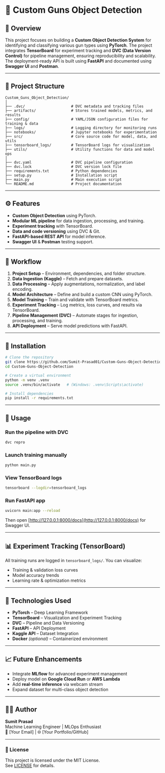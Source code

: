 # 🔫 Custom Guns Object Detection

## 📘 Overview
This project focuses on building a **Custom Object Detection System** for identifying and classifying various gun types using **PyTorch**. The project integrates **TensorBoard** for experiment tracking and **DVC (Data Version Control)** for pipeline management, ensuring reproducibility and scalability. The deployment-ready API is built using **FastAPI** and documented using **Swagger UI** and **Postman**.

---

## 🧱 Project Structure
```
Custom_Guns_Object_Detection/
│
├── .dvc/                     # DVC metadata and tracking files
├── artifacts/                # Stores trained models, metrics, and results
├── config/                   # YAML/JSON configuration files for training & data
├── logs/                     # Logging directory for monitoring runs
├── notebooks/                # Jupyter notebooks for experimentation
├── src/                      # Core source code for model, data, and utils
├── tensorboard_logs/         # TensorBoard logs for visualization
├── utils/                    # Utility functions for data and model ops
│
├── dvc.yaml                  # DVC pipeline configuration
├── dvc.lock                  # DVC version lock file
├── requirements.txt          # Python dependencies
├── setup.py                  # Installation script
├── main.py                   # Main execution script
└── README.md                 # Project documentation
```

---

## ⚙️ Features
- **Custom Object Detection** using PyTorch.
- **Modular ML pipeline** for data ingestion, processing, and training.
- **Experiment tracking** with TensorBoard.
- **Data and code versioning** using DVC & Git.
- **FastAPI-based REST API** for model inference.
- **Swagger UI** & **Postman** testing support.

---

## 🧪 Workflow
1. **Project Setup** – Environment, dependencies, and folder structure.  
2. **Data Ingestion (Kaggle)** – Fetch and prepare datasets.  
3. **Data Processing** – Apply augmentations, normalization, and label encoding.  
4. **Model Architecture** – Define and build a custom CNN using PyTorch.  
5. **Model Training** – Train and validate with TensorBoard metrics.  
6. **Experiment Tracking** – Log metrics, loss curves, and results via TensorBoard.  
7. **Pipeline Management (DVC)** – Automate stages for ingestion, processing, and training.  
8. **API Deployment** – Serve model predictions with FastAPI.

---

## 🚀 Installation
```bash
# Clone the repository
git clone https://github.com/Sumit-Prasad01/Custom-Guns-Object-Detection.git
cd Custom-Guns-Object-Detection

# Create a virtual environment
python -m venv .venv
source .venv/bin/activate   # (Windows: .venv\Scripts\activate)

# Install dependencies
pip install -r requirements.txt
```

---

## 🧠 Usage
### Run the pipeline with DVC
```bash
dvc repro
```

### Launch training manually
```bash
python main.py
```

### View TensorBoard logs
```bash
tensorboard --logdir=tensorboard_logs
```

### Run FastAPI app
```bash
uvicorn main:app --reload
```

Then open [http://127.0.0.1:8000/docs](http://127.0.0.1:8000/docs) for Swagger UI.

---

## 📊 Experiment Tracking (TensorBoard)
All training runs are logged in `tensorboard_logs/`. You can visualize:  
- Training & validation loss curves  
- Model accuracy trends  
- Learning rate & optimization metrics  

---

## 🧰 Technologies Used
- **PyTorch** – Deep Learning Framework  
- **TensorBoard** – Visualization and Experiment Tracking  
- **DVC** – Pipeline and Data Versioning  
- **FastAPI** – API Deployment  
- **Kaggle API** – Dataset Integration  
- **Docker** *(optional)* – Containerized environment  

---

## 📈 Future Enhancements
- Integrate **MLflow** for advanced experiment management  
- Deploy model on **Google Cloud Run** or **AWS Lambda**  
- Add **real-time inference** via webcam stream  
- Expand dataset for multi-class object detection  

---

## 👨‍💻 Author
**Sumit Prasad**  
Machine Learning Engineer | MLOps Enthusiast  
📧 [Your Email] | 🌐 [Your Portfolio/GitHub]

---

### 🏁 License
This project is licensed under the MIT License.  
See [LICENSE](LICENSE) for details.
